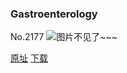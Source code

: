 ### Gastroenterology
No.2177
![图片不见了~~~](https://imgs.xkcd.com/comics/gastroenterology.png)

[原址](https://xkcd.com//2177) [下载](https://imgs.xkcd.com/comics/gastroenterology.png)

